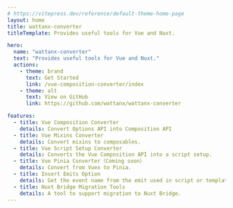 ```yaml
---
# https://vitepress.dev/reference/default-theme-home-page
layout: home
title: wattanx-converter
titleTemplate: Provides useful tools for Vue and Nuxt.

hero:
  name: "wattanx-converter"
  text: "Provides useful tools for Vue and Nuxt."
  actions:
    - theme: brand
      text: Get Started
      link: /vue-composition-converter/index
    - theme: alt
      text: View on GitHub
      link: https://github.com/wattanx/wattanx-converter

features:
  - title: Vue Composition Converter
    details: Convert Options API into Composition API
  - title: Vue Mixins Converter
    details: Convert mixins to composables.
  - title: Vue Script Setup Converter
    details: Converts the Vue Composition API into a script setup.
  - title: Vue Pinia Converter（Coming soon）
    details: Convert from Vuex to Pinia.
  - title: Insert Emits Option
    details: Get the event name from the emit used in script or template and add it to the emits option as an array.
  - title: Nuxt Bridge Migration Tools
    details: A tool to support migration to Nuxt Bridge.
---
```

